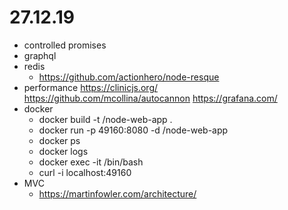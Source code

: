 # 27.12.19

* controlled promises
* graphql
* redis
    * https://github.com/actionhero/node-resque
* performance
    https://clinicjs.org/
    https://github.com/mcollina/autocannon
    https://grafana.com/
* docker
    * docker build -t <username>/node-web-app .
    * docker run -p 49160:8080 -d <username>/node-web-app
    * docker ps
    * docker logs <container id>
    * docker exec -it <container id> /bin/bash
    * curl -i localhost:49160
* MVC
    * https://martinfowler.com/architecture/

